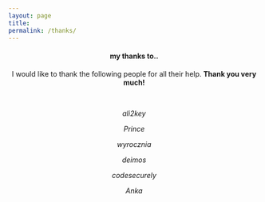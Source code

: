 ```yaml
---
layout: page
title: 
permalink: /thanks/
---
```


<center>
<h4><b>my thanks to..</b></h4>
I would like to thank the following people for all their help. <b>Thank you very much!</b> 
<p>&nbsp;</p>

<p><i>ali2key</i></p>
<p><i>Prince</i></p>
<p><i>wyrocznia</i></p>
<p><i>deimos</i></p>
<p><i>codesecurely</i></p>
<p><i>Anka</i></p>

</center>
